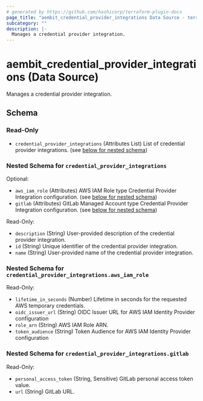 ```yaml
---
# generated by https://github.com/hashicorp/terraform-plugin-docs
page_title: "aembit_credential_provider_integrations Data Source - terraform-provider-aembit"
subcategory: ""
description: |-
  Manages a credential provider integration.
---
```


# aembit_credential_provider_integrations (Data Source)

Manages a credential provider integration.



<!-- schema generated by tfplugindocs -->
## Schema

### Read-Only

- `credential_provider_integrations` (Attributes List) List of credential provider integrations. (see [below for nested schema](#nestedatt--credential_provider_integrations))

<a id="nestedatt--credential_provider_integrations"></a>
### Nested Schema for `credential_provider_integrations`

Optional:

- `aws_iam_role` (Attributes) AWS IAM Role type Credential Provider Integration configuration. (see [below for nested schema](#nestedatt--credential_provider_integrations--aws_iam_role))
- `gitlab` (Attributes) GitLab Managed Account type Credential Provider Integration configuration. (see [below for nested schema](#nestedatt--credential_provider_integrations--gitlab))

Read-Only:

- `description` (String) User-provided description of the credential provider integration.
- `id` (String) Unique identifier of the credential provider integration.
- `name` (String) User-provided name of the credential provider integration.

<a id="nestedatt--credential_provider_integrations--aws_iam_role"></a>
### Nested Schema for `credential_provider_integrations.aws_iam_role`

Read-Only:

- `lifetime_in_seconds` (Number) Lifetime in seconds for the requested AWS temporary credentials.
- `oidc_issuer_url` (String) OIDC Issuer URL for AWS IAM Identity Provider configuration
- `role_arn` (String) AWS IAM Role ARN.
- `token_audience` (String) Token Audience for AWS IAM Identity Provider configuration


<a id="nestedatt--credential_provider_integrations--gitlab"></a>
### Nested Schema for `credential_provider_integrations.gitlab`

Read-Only:

- `personal_access_token` (String, Sensitive) GitLab personal access token value.
- `url` (String) GitLab URL.
